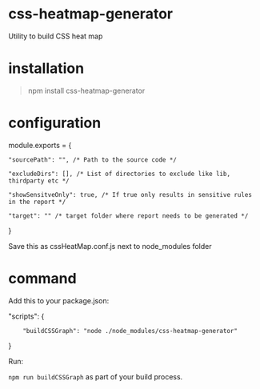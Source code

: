 # css-heatmap-generator
Utility to build CSS heat map

# installation

> npm install css-heatmap-generator

# configuration

module.exports = {
        
    "sourcePath": "", /* Path to the source code */
    
    "excludeDirs": [], /* List of directories to exclude like lib, thirdparty etc */
    
    "showSensitveOnly": true, /* If true only results in sensitive rules in the report */
    
    "target": "" /* target folder where report needs to be generated */   
}


Save this as cssHeatMap.conf.js next to node_modules folder

# command

Add this to your package.json:

"scripts": {

        "buildCSSGraph": "node ./node_modules/css-heatmap-generator"
        
}

Run:

<code>npm run buildCSSGraph</code> as part of your build process.